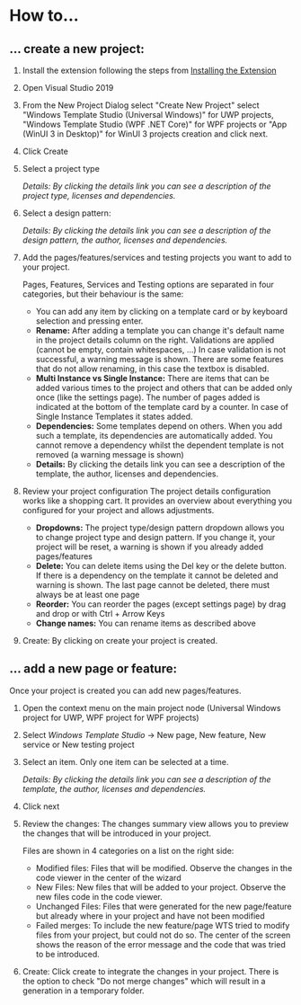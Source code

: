 # How to...

##  ... create a new project:

1. Install the extension following the steps from [Installing the Extension](https://github.com/Microsoft/WindowsTemplateStudio/blob/dev/docs/getting-started-extension.md)
2. Open Visual Studio 2019
3. From the New Project Dialog select "Create New Project" select "Windows Template Studio (Universal Windows)" for UWP projects, "Windows Template Studio (WPF .NET Core)" for WPF projects or "App (WinUI 3 in Desktop)" for WinUI 3 projects creation and click next.
4. Click Create
5. Select a project type

   _Details: By clicking the details link you can see a description of the project type, licenses and dependencies._

6. Select a design pattern:

   _Details: By clicking the details link you can see a description of the design pattern, the author, licenses and dependencies._

7. Add the pages/features/services and testing projects you want to add to your project.

   Pages, Features, Services and Testing options are separated in four categories, but their behaviour is the same:
    * You can add any item by clicking on a template card or by keyboard selection and pressing enter.
    * **Rename:** After adding a template you can change it's default name in the project details column on the right. Validations are applied (cannot be empty, contain whitespaces, …) In case validation is not successful, a warning message is shown.
		There are some features that do not allow renaming, in this case the textbox is disabled.
    * **Multi Instance vs Single Instance:** There are items that can be added various times to the project and others that can be added only once (like the settings page). The number of pages added is indicated at the bottom of the template card by a counter. In case of Single Instance Templates it states added.
    * **Dependencies:** Some templates depend on others. When you add such a template, its dependencies are automatically added. You cannot remove a dependency whilst the dependent template is not removed (a warning message is shown)
    * **Details:** By clicking the details link you can see a description of the template, the author, licenses and dependencies.

8. Review your project configuration
	The project details configuration works like a shopping cart. It provides an overview about everything you configured for your project and allows adjustments.
    * **Dropdowns:** The project type/design pattern dropdown allows you to change project type and design pattern. If you change it, your project will be reset, a warning is shown if you already added pages/features
    * **Delete:** You can delete items using the Del key or the delete button. If there is a dependency on the template it cannot be deleted and warning is shown. The last page cannot be deleted, there must always be at least one page
    * **Reorder:** You can reorder the pages (except settings page) by drag and drop or with Ctrl + Arrow Keys
    * **Change names:** You can rename items as described above

9) Create: By clicking on create your project is created.

## ... add a new page or feature:

Once your project is created you can add new pages/features.

1. Open the context menu on the main project node (Universal Windows project for UWP, WPF project for WPF projects)
2. Select *Windows Template Studio* -> New page, New feature, New service or New testing project

3. Select an item. Only one item can be selected at a time.

   _Details: By clicking the details link you can see a description of the template, the author, licenses and dependencies._

4. Click next
5. Review the changes:
   The changes summary view allows you to preview the changes that will be introduced in your project.

   Files are shown in 4 categories on a list on the right side:
    * Modified files:
      Files that will be modified. Observe the changes in the code viewer in the center of the wizard
    * New Files:
      New files that will be added to your project. Observe the new files code in the code viewer.
    * Unchanged Files:
      Files that were generated for the new page/feature but already where in your project and have not been modified
    * Failed merges:
      To include the new feature/page WTS tried to modify files from your project, but could not do so.
      The center of the screen shows the reason of the error message and the code that was tried to be introduced.

6. Create: Click create to integrate the changes in your project. There is the option to check "Do not merge changes" which will result in a generation in a temporary folder.
